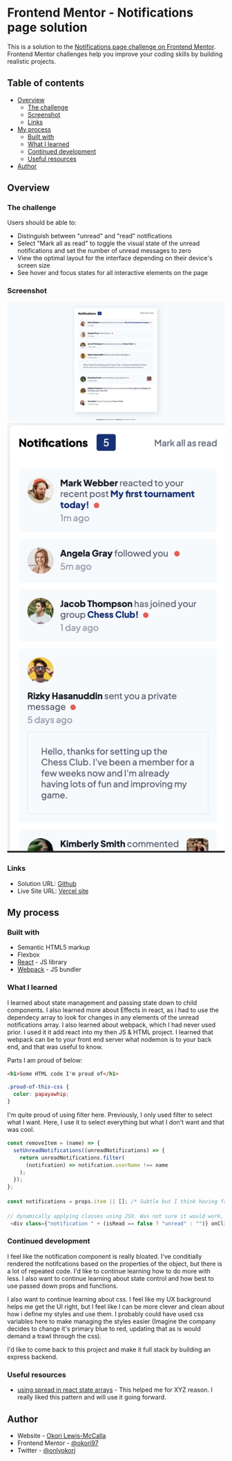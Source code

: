 # Frontend Mentor - Notifications page solution

This is a solution to the [Notifications page challenge on Frontend Mentor](https://www.frontendmentor.io/challenges/notifications-page-DqK5QAmKbC). Frontend Mentor challenges help you improve your coding skills by building realistic projects.

## Table of contents

- [Overview](#overview)
  - [The challenge](#the-challenge)
  - [Screenshot](#screenshot)
  - [Links](#links)
- [My process](#my-process)
  - [Built with](#built-with)
  - [What I learned](#what-i-learned)
  - [Continued development](#continued-development)
  - [Useful resources](#useful-resources)
- [Author](#author)

## Overview

### The challenge

Users should be able to:

- Distinguish between "unread" and "read" notifications
- Select "Mark all as read" to toggle the visual state of the unread notifications and set the number of unread messages to zero
- View the optimal layout for the interface depending on their device's screen size
- See hover and focus states for all interactive elements on the page

### Screenshot

![Desktop](./assets/images/Notifications-desktop.png)
![Mobile](./assets/images/notifications-mobile.png)

### Links

- Solution URL: [Github](https://github.com/okori97/Responsive-notifications-page-built-using-React)
- Live Site URL: [Vercel site](https://responsive-notifications-page-built-using-react-n4lt2fhsd.vercel.app/)

## My process

### Built with

- Semantic HTML5 markup
- Flexbox
- [React](https://reactjs.org/) - JS library
- [Webpack](https://webpack.js.org/) - JS bundler

### What I learned

I learned about state management and passing state down to child components. I also learned more about Effects in react, as i had to use the dependecy array to look for changes in any elements of the unread notifications array. I also learned about webpack, which I had never used prior. I used it it add react into my then JS & HTML project. I learned that webpack can be to your front end server what nodemon is to your back end, and that was useful to know.

Parts I am proud of below:

```html
<h1>Some HTML code I'm proud of</h1>
```

```css
.proud-of-this-css {
  color: papayawhip;
}
```

I'm quite proud of using filter here. Previously, I only used filter to select what I want. Here, I use it to select everything but what I don't want and that was cool.

```js
const removeItem = (name) => {
  setUnreadNotifications((unreadNotifications) => {
    return unreadNotifications.filter(
      (notifcation) => notifcation.userName !== name
    );
  });
};

const notifications = props.item || []; /* Subtle but I think having fallbacks for variables makes so much sense, and it's not something that I did before. */

// dynamically applying classes using JSX. Was not sure it would work, was glad when it did.
 <div class={"notification " + (isRead == false ? "unread" : "")} onClick={() => markRead(index)}>


```

### Continued development

I feel like the notification component is really bloated. I've conditially rendered the notifcations based on the properties of the object, but there is a lot of repeated code. I'd like to continue learning how to do more with less. I also want to continue learning about state control and how best to use passed down props and functions.

I also want to continue learning about css. I feel like my UX background helps me get the UI right, but I feel like I can be more clever and clean about how i define my styles and use them. I probably could have used css variables here to make managing the styles easier (Imagine the company decides to change it's primary blue to red, updating that as is would demand a trawl through the css).

I'd like to come back to this project and make it full stack by building an express backend.

### Useful resources

- [using spread in react state arrays](https://react.dev/learn/updating-objects-in-state#copying-objects-with-the-spread-syntax) - This helped me for XYZ reason. I really liked this pattern and will use it going forward.

## Author

- Website - [Okori Lewis-McCalla](https://www.okori.com)
- Frontend Mentor - [@okori97](https://www.frontendmentor.io/profile/okori97)
- Twitter - [@onlyokori](https://www.twitter.com/onlyokori)
